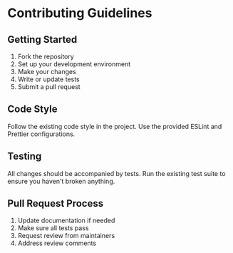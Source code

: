 # Contributing Guidelines

## Getting Started

1. Fork the repository
2. Set up your development environment
3. Make your changes
4. Write or update tests
5. Submit a pull request

## Code Style

Follow the existing code style in the project. Use the provided ESLint and Prettier configurations.

## Testing

All changes should be accompanied by tests. Run the existing test suite to ensure you haven't broken anything.

## Pull Request Process

1. Update documentation if needed
2. Make sure all tests pass
3. Request review from maintainers
4. Address review comments
